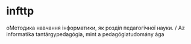 # infttp
oМетодика навчання інформатики, як розділ педагогічної науки.  / Az informatika tantárgypedagógia, mint a pedagógiatudomány ága
